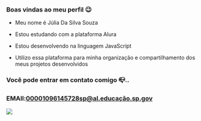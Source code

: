 ### Boas vindas ao meu perfil 😉
- Meu nome é Júlia Da Silva Souza

- Estou estudando com a plataforma Alura
- Estou desenvolvendo na linguagem JavaScript
- Utilizo essa plataforma para minha organização e compartilhamento dos meus projetos desenvolvidos 

### Você pode entrar em contato comigo 📪..

### EMAIl:00001096145728sp@al.educação.sp.gov

![](https://media.tenor.com/-PzapaK7t1QAAAAi/snoopy.gif)
